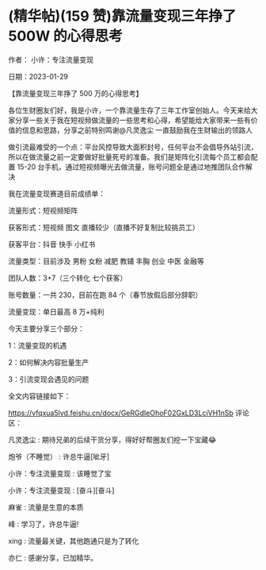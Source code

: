 
# (精华帖)(159 赞)靠流量变现三年挣了 500W 的心得思考

作者：  小许：专注流量变现

日期：2023-01-29

【靠流量变现三年挣了 500 万的心得思考】

各位生财圈友们好，我是小许，一个靠流量生存了三年工作室创始人。今天来给大家分享一些关于我在短视频做流量的一些思考和心得，希望能给大家带来一些有价值的信息和思路，分享之前特别鸣谢@凡灵逸尘  一直鼓励我在生财输出的领路人

做引流最难受的一个点：平台风控导致大面积封号，任何平台不会倡导外站引流，所以在做流量之前一定要做好批量死号的准备。我们是矩阵化引流每个员工都会配置 15-20 台手机，通过短视频曝光去做流量，账号问题全是通过地推团队合作解决

我在流量变现赛道目前成绩单：

 

 

流量形式：短视频矩阵

获客形式：短视频  图文  直播较少（直播不好复制比较挑员工）

获客平台：抖音  快手  小红书

流量类型：目前涉及  男粉  女粉  减肥  教辅  丰胸  创业  中医  金融等

团队人数：3+7（三个转化  七个获客）

账号数量：一共 230，目前在跑 84 个（春节放假后部分辞职）

流量变现：单日最高 8 万+纯利

今天主要分享三个部分：

1：流量变现的机遇

2：如何解决内容批量生产

3：引流变现会遇见的问题

全文内容链接如下：

https://vfqxua5lvd.feishu.cn/docx/GeRGdIeOhoF02GxLD3LciVH1nSb 评论区：

凡灵逸尘 : 期待兄弟的后续干货分享，得好好帮圈友们挖一下宝藏😂

炮爷（不睡觉） : 许总牛逼[呲牙]

小许：专注流量变现 : 该睡觉了宝

小许：专注流量变现 : [奋斗][奋斗]

麻雀 : 流量是生意的本质

 峰   : 学习了，许总牛逼!

xing : 流量最关键，其他跑通只是为了转化

亦仁 : 感谢分享，已加精华。

